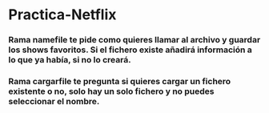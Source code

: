# Practica-Netflix

### Rama namefile te pide como quieres llamar al archivo y guardar los shows favoritos. Si el fichero existe añadirá información a lo que ya había, si no lo creará.

### Rama cargarfile te pregunta si quieres cargar un fichero existente o no, solo hay un solo fichero y no puedes seleccionar el nombre.
